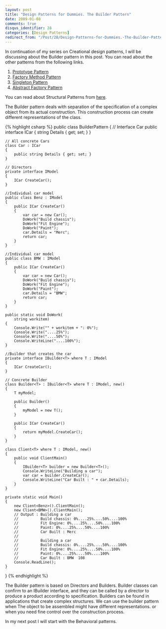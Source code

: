 ```yaml
---
layout: post
title: "Design Patterns for Dummies. The Builder Pattern"
date: 2009-01-08
comments: true
disqus_identifier: 28
categories: [Design Patterns]
redirect_from: "/Post/28/Design-Patterns-for-Dummies.-The-Builder-Pattern.aspx/"
---
```

In continuation of my series on Creational design patterns, I will be
discussing about the Builder pattern in this post. You can read about
the other patterns from the following links.

1.  [Prototype
    Pattern](/2008/12/15/Design-Patterns-For-Dummies.-The-Prototype-Pattern/)
2.  [Factory Method
    Pattern](/2008/12/18/Design-Patterns-For-Dummies.-The-Factory-Method-Pattern/)
3.  [Singleton
    Pattern](/2008/12/22/Design-Patterns-for-Dummies.-The-Singleton-Pattern/)
4.  [Abstract Factory
    Pattern](/2009/01/05/Design-Patterns-for-Dummies.-The-Abstract-Factory-Pattern/)

You can read about Structural Patterns from
[here](/2008/12/15/Structural-Design-Patterns/).

The Builder pattern deals with separation of the specification of a
complex object from its actual construction. This construction process
can create different representations of the class.

{% highlight csharp %}
public class BuilderPattern
{
    // Interface Car
    public interface ICar
    {
        string Details { get; set; }
    }

    // All concrete Cars
    class Car : ICar
    {
        public string Details { get; set; }
    }

    // Directors
    private interface IModel
    {
        ICar CreateCar();
    }

    //Individual car model
    public class Benz : IModel
    {
        public ICar CreateCar()
        {
            var car = new Car();
            DoWork("Build chassis");
            DoWork("Fit Engine");
            DoWork("Paint");
            car.Details = "Merc";
            return car;
        }
    }

    //Individual car model
    public class BMW : IModel
    {
        public ICar CreateCar()
        {
            var car = new Car();
            DoWork("Build chassis");
            DoWork("Fit Engine");
            DoWork("Paint");
            car.Details = "BMW";
            return car;
        }
    }

    public static void DoWork(
        string workitem)
    {
        Console.Write("" + workitem + ": 0%");
        Console.Write("....25%");
        Console.Write("....50%");
        Console.WriteLine("....100%");
    }

    //Builder that creates the car
    private interface IBuilder<T> where T : IModel
    {
        ICar CreateCar();
    }

    // Concrete Builder
    class Builder<T> : IBuilder<T> where T : IModel, new()
    {
        T myModel;

        public Builder()
        {
            myModel = new T();
        }

        public ICar CreateCar()
        {
            return myModel.CreateCar();
        }
    }

    class Client<T> where T : IModel, new()
    {
        public void ClientMain()
        {
            IBuilder<T> builder = new Builder<T>();
            Console.WriteLine("Building a car");
            var car = builder.CreateCar();
            Console.WriteLine("Car Built : " + car.Details);
        }
    }

    private static void Main()
    {
        new Client<Benz>().ClientMain();
        new Client<BMW>().ClientMain();
        // Output : Building a car
        //          Build chassis: 0%....25%....50%....100%
        //          Fit Engine: 0%....25%....50%....100%  
        //          Paint: 0%....25%....50%....100%  
        //          Car Built : Merc
        //
        //          Building a car
        //          Build chassis: 0%....25%....50%....100%
        //          Fit Engine: 0%....25%....50%....100%
        //          Paint: 0%....25%....50%....100%
        //          Car Built : BMW  108
        Console.ReadLine();
    }
}
{% endhighlight %}

The Builder pattern is based on Directors and Builders. Builder classes
can confirm to an IBuilder interface, and they can be called by a
director to produce a product according to specification. Builders can
be found in applications that create complex structures. We can use the
builder pattern when The object to be assembled might have different
representations. or when you need fine control over the construction
process.

In my next post I will start with the Behavioral patterns.

